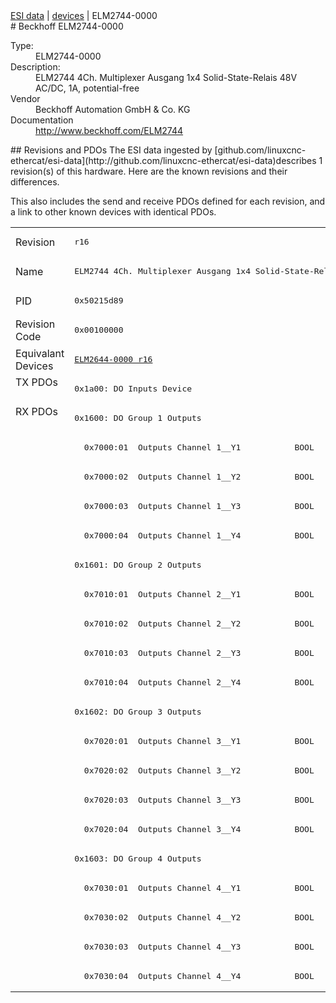 <div class="nav"><a href="/esi-data">ESI data</a> | <a href="/esi-data/devices">devices</a> | ELM2744-0000</div>
#  Beckhoff ELM2744-0000

<dl>
  <dt>Type:</dt><dd>ELM2744-0000</dd>
  <dt>Description:</dt><dd>ELM2744 4Ch. Multiplexer Ausgang 1x4 Solid-State-Relais 48V AC/DC, 1A, potential-free</dd>
  <dt>Vendor</dt><dd>Beckhoff Automation GmbH & Co. KG</dd>
  <dt>Documentation</dt><dd><a href="http://www.beckhoff.com/ELM2744">http://www.beckhoff.com/ELM2744</a></dd>
</dl>
## Revisions and PDOs
The ESI data ingested by [github.com/linuxcnc-ethercat/esi-data](http://github.com/linuxcnc-ethercat/esi-data)describes 1 revision(s) of this hardware.  Here are the known revisions and their differences.

This also includes the send and receive PDOs defined for each revision, and a link to other known devices with identical PDOs.

<table>
<tr >
<td class="first">Revision</td>
<td ><pre>r16</pre></td>
</tr>
<tr >
<td class="first">Name</td>
<td ><pre>ELM2744 4Ch. Multiplexer Ausgang 1x4 Solid-State-Relais 48V AC/DC, 1A, potential-free</pre></td>
</tr>
<tr >
<td class="first">PID</td>
<td ><pre>0x50215d89</pre></td>
</tr>
<tr >
<td class="first">Revision Code</td>
<td ><pre>0x00100000</pre></td>
</tr>
<tr >
<td class="first">Equivalant Devices</td>
<td ><pre><a href="ELM2644-0000">ELM2644-0000 r16</a></pre></td>
</tr>
<tr class="txpdo pdosection">
<td class="first" rowspan=1 valign=top>TX PDOs</td>
<td><pre>0x1a00: DO Inputs Device</pre></td>
<td></td>
</tr>
<tr class="rxpdo pdosection">
<td class="first" rowspan=20 valign=top>RX PDOs</td>
<td><pre>0x1600: DO Group 1 Outputs</pre></td>
<td></td>
</tr>
<tr class="rxpdo">
<td ><pre>  0x7000:01  Outputs Channel 1__Y1           BOOL</pre></td>
</tr>
<tr class="rxpdo">
<td ><pre>  0x7000:02  Outputs Channel 1__Y2           BOOL</pre></td>
</tr>
<tr class="rxpdo">
<td ><pre>  0x7000:03  Outputs Channel 1__Y3           BOOL</pre></td>
</tr>
<tr class="rxpdo">
<td ><pre>  0x7000:04  Outputs Channel 1__Y4           BOOL</pre></td>
</tr>
<tr class="rxpdo pdosection">
<td ><pre>0x1601: DO Group 2 Outputs</pre></td>
</tr>
<tr class="rxpdo">
<td ><pre>  0x7010:01  Outputs Channel 2__Y1           BOOL</pre></td>
</tr>
<tr class="rxpdo">
<td ><pre>  0x7010:02  Outputs Channel 2__Y2           BOOL</pre></td>
</tr>
<tr class="rxpdo">
<td ><pre>  0x7010:03  Outputs Channel 2__Y3           BOOL</pre></td>
</tr>
<tr class="rxpdo">
<td ><pre>  0x7010:04  Outputs Channel 2__Y4           BOOL</pre></td>
</tr>
<tr class="rxpdo pdosection">
<td ><pre>0x1602: DO Group 3 Outputs</pre></td>
</tr>
<tr class="rxpdo">
<td ><pre>  0x7020:01  Outputs Channel 3__Y1           BOOL</pre></td>
</tr>
<tr class="rxpdo">
<td ><pre>  0x7020:02  Outputs Channel 3__Y2           BOOL</pre></td>
</tr>
<tr class="rxpdo">
<td ><pre>  0x7020:03  Outputs Channel 3__Y3           BOOL</pre></td>
</tr>
<tr class="rxpdo">
<td ><pre>  0x7020:04  Outputs Channel 3__Y4           BOOL</pre></td>
</tr>
<tr class="rxpdo pdosection">
<td ><pre>0x1603: DO Group 4 Outputs</pre></td>
</tr>
<tr class="rxpdo">
<td ><pre>  0x7030:01  Outputs Channel 4__Y1           BOOL</pre></td>
</tr>
<tr class="rxpdo">
<td ><pre>  0x7030:02  Outputs Channel 4__Y2           BOOL</pre></td>
</tr>
<tr class="rxpdo">
<td ><pre>  0x7030:03  Outputs Channel 4__Y3           BOOL</pre></td>
</tr>
<tr class="rxpdo">
<td ><pre>  0x7030:04  Outputs Channel 4__Y4           BOOL</pre></td>
</tr>
</table>
